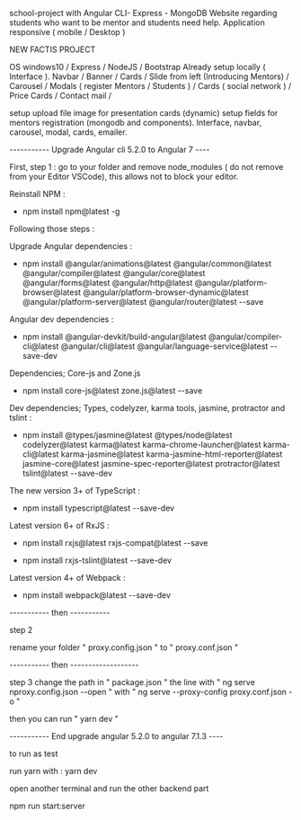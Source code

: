 school-project with Angular CLI- Express - MongoDB
Website regarding students who want to be mentor and students need help. Application responsive ( mobile / Desktop )

NEW FACTIS PROJECT

OS windows10 / Express / NodeJS / Bootstrap
Already setup locally ( Interface ). Navbar / Banner / Cards / Slide from left (Introducing Mentors) / Carousel / Modals ( register Mentors / Students ) / Cards ( social network ) / Price Cards / Contact mail /

setup upload file image for presentation cards (dynamic) setup fields for mentors registration (mongodb and components).
Interface, navbar, carousel, modal, cards, emailer.


----------- Upgrade Angular cli 5.2.0 to Angular 7 ----

First, step 1 : go to your folder and remove node_modules ( do not remove from your Editor VSCode), this allows not to block your editor.

Reinstall NPM :

- npm install npm@latest -g

Following those steps : 

Upgrade Angular dependencies :

- npm install @angular/animations@latest @angular/common@latest @angular/compiler@latest @angular/core@latest @angular/forms@latest @angular/http@latest @angular/platform-browser@latest @angular/platform-browser-dynamic@latest @angular/platform-server@latest @angular/router@latest --save

Angular dev dependencies :

- npm install @angular-devkit/build-angular@latest @angular/compiler-cli@latest @angular/cli@latest @angular/language-service@latest --save-dev

Dependencies; Core-js and Zone.js

- npm install core-js@latest zone.js@latest --save

Dev dependencies; Types, codelyzer, karma tools, jasmine, protractor and tslint :

- npm install @types/jasmine@latest @types/node@latest codelyzer@latest karma@latest karma-chrome-launcher@latest karma-cli@latest karma-jasmine@latest karma-jasmine-html-reporter@latest jasmine-core@latest jasmine-spec-reporter@latest protractor@latest tslint@latest --save-dev

The new version 3+ of TypeScript :

- npm install typescript@latest --save-dev

Latest version 6+ of RxJS :

- npm install rxjs@latest rxjs-compat@latest --save

- npm install rxjs-tslint@latest --save-dev

Latest version 4+ of Webpack :

- npm install webpack@latest --save-dev

----------- then -----------

step 2

rename your folder " proxy.config.json " to " proxy.conf.json "

----------- then -------------------

step 3 
change the path in " package.json " the line with " ng serve nproxy.config.json --open " with " ng serve --proxy-config proxy.conf.json -o "

then you can run " yarn dev "

----------- End upgrade angular 5.2.0 to angular 7.1.3 ----

to run as test

run yarn with : yarn dev 

open another terminal and run the other backend part

npm run start:server
